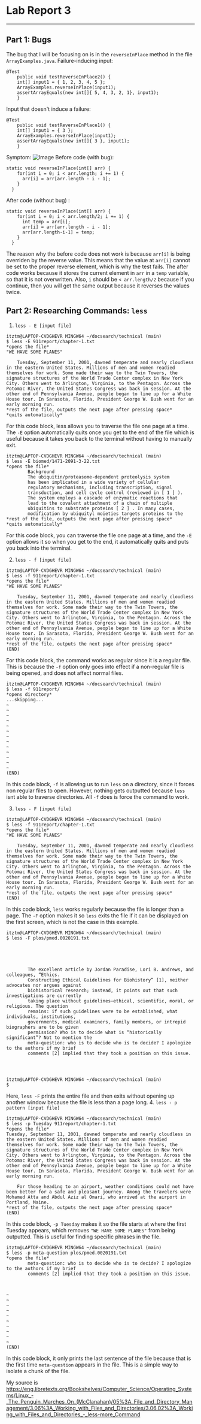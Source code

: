 # **Lab Report 3**

***

## Part 1: Bugs

The bug that I will be focusing on is in the `reverseInPlace` method in the file `ArrayExamples.java`. 
Failure-inducing input:
```
@Test 
	public void testReverseInPlace2() {
    int[] input1 = { 1, 2, 3, 4, 5 };
    ArrayExamples.reverseInPlace(input1);
    assertArrayEquals(new int[]{ 5, 4, 3, 2, 1}, input1);
	}
```
Input that doesn't induce a failure:
```
@Test 
	public void testReverseInPlace1() {
    int[] input1 = { 3 };
    ArrayExamples.reverseInPlace(input1);
    assertArrayEquals(new int[]{ 3 }, input1);
	}
```
Symptom:
![Image](image.png)
Before code (with bug):
```
static void reverseInPlace(int[] arr) {
    for(int i = 0; i < arr.length; i += 1) { 
      arr[i] = arr[arr.length - i - 1]; 
    }
  }
```
After code (without bug) :
```
static void reverseInPlace(int[] arr) {
    for(int i = 0; i < arr.length/2; i += 1) {
      int temp = arr[i]; 
      arr[i] = arr[arr.length - i - 1]; 
      arr[arr.length-i-1] = temp; 
    }
  }
```
The reason why the before code does not work is because `arr[i]` is being overriden by the reverse value. This means that the value at `arr[i]` cannot be set to the proper reverse element, which is why the test fails. The after code works because it stores the current element in `arr` in a `temp` variable, so that it is not overwritten. Also, `i` should be `< arr.length/2` because if you continue, then you will get the same output because it reverses the values twice. 

## Part 2: Researching Commands: `less`

1. `less - E [input file]`

```
itztm@LAPTOP-CVDGHEVR MINGW64 ~/docsearch/technical (main)
$ less -E 911report/chapter-1.txt
*opens the file*
"WE HAVE SOME PLANES"

    Tuesday, September 11, 2001, dawned temperate and nearly cloudless in the eastern United States. Millions of men and women readied themselves for work. Some made their way to the Twin Towers, the signature structures of the World Trade Center complex in New York City. Others went to Arlington, Virginia, to the Pentagon. Across the Potomac River, the United States Congress was back in session. At the other end of Pennsylvania Avenue, people began to line up for a White House tour. In Sarasota, Florida, President George W. Bush went for an early morning run.
*rest of the file, outputs the next page after pressing space*
*quits automatically*
```
For this code block, less allows you to traverse the file one page at a time. The `-E` option automatically quits once you get to the end of the file which is useful because it takes you back to the terminal without having to manually exit.
```
itztm@LAPTOP-CVDGHEVR MINGW64 ~/docsearch/technical (main)
$ less -E biomed/1471-2091-3-22.txt
*opens the file*
        Background
        The ubiquitin/proteasome-dependent proteolysis system
        has been implicated in a wide variety of cellular
        regulatory mechanisms, including transcription, signal
        transduction, and cell cycle control (reviewed in [ 1 ] ).
        The system employs a cascade of enzymatic reactions that
        lead to the covalent attachment of a chain of multiple
        ubiquitins to substrate proteins [ 2 ] . In many cases,
        modification by ubiquityl moieties targets proteins to the
*rest of the file, outputs the next page after pressing space*
*quits automatically*
```
For this code block, you can traverse the file one page at a time, and the `-E` option allows it so when you get to the end, it automatically quits and puts you back into the terminal.

2. `less - f [input file]`

```
itztm@LAPTOP-CVDGHEVR MINGW64 ~/docsearch/technical (main)
$ less -f 911report/chapter-1.txt
*opens the file*
"WE HAVE SOME PLANES"

    Tuesday, September 11, 2001, dawned temperate and nearly cloudless in the eastern United States. Millions of men and women readied themselves for work. Some made their way to the Twin Towers, the signature structures of the World Trade Center complex in New York City. Others went to Arlington, Virginia, to the Pentagon. Across the Potomac River, the United States Congress was back in session. At the other end of Pennsylvania Avenue, people began to line up for a White House tour. In Sarasota, Florida, President George W. Bush went for an early morning run.
*rest of the file, outputs the next page after pressing space*
(END)
```

For this code block, the command works as regular since it is a regular file. This is because the `-f` option only goes into effect if a non-regular file is being opened, and does not affect normal files.

```
itztm@LAPTOP-CVDGHEVR MINGW64 ~/docsearch/technical (main)
$ less -f 911report/
*opens directory*
...skipping...
~
~
~
~
~
~
~
~
~
~
~
~
~
(END)
```

In this code block, `-f` is allowing us to run `less` on a directory, since it forces non regular files to open. However, nothing gets outputted because `less` isnt able to traverse directories. All `-f` does is force the command to work.

3. `less - F [input file]`

```
itztm@LAPTOP-CVDGHEVR MINGW64 ~/docsearch/technical (main)
$ less -f 911report/chapter-1.txt
*opens the file*
"WE HAVE SOME PLANES"

    Tuesday, September 11, 2001, dawned temperate and nearly cloudless in the eastern United States. Millions of men and women readied themselves for work. Some made their way to the Twin Towers, the signature structures of the World Trade Center complex in New York City. Others went to Arlington, Virginia, to the Pentagon. Across the Potomac River, the United States Congress was back in session. At the other end of Pennsylvania Avenue, people began to line up for a White House tour. In Sarasota, Florida, President George W. Bush went for an early morning run.
*rest of the file, outputs the next page after pressing space*
(END)
```

In this code block, `less` works regularly because the file is longer than a page. The `-F` option makes it so `less` exits the file if it can be displayed on the first screen, which is not the case in this example.

```
itztm@LAPTOP-CVDGHEVR MINGW64 ~/docsearch/technical (main)
$ less -F plos/pmed.0020191.txt 

  
    
      
        
        The excellent article by Jordan Paradise, Lori B. Andrews, and colleagues, “Ethics.
        Constructing Ethical Guidelines for Biohistory” [1], neither advocates nor argues against
        biohistorical research; instead, it points out that such investigations are currently
        taking place without guidelines—ethical, scientific, moral, or religious. The question
        remains: if such guidelines were to be established, what individuals, institutions,
        governments, medical examiners, family members, or intrepid biographers are to be given
        permission? Who is to decide what is “historically significant”? Not to mention the
        meta-question: who is to decide who is to decide? I apologize to the authors if my brief
        comments [2] implied that they took a position on this issue.
      
    
  

itztm@LAPTOP-CVDGHEVR MINGW64 ~/docsearch/technical (main)
$
```

Here, `less -F` prints the entire file and then exits without opening up another window because the file is less than a page long.
4. `less - p pattern [input file]`

```
itztm@LAPTOP-CVDGHEVR MINGW64 ~/docsearch/technical (main)
$ less -p Tuesday 911report/chapter-1.txt
*opens the file*
Tuesday, September 11, 2001, dawned temperate and nearly cloudless in the eastern United States. Millions of men and women readied themselves for work. Some made their way to the Twin Towers, the signature structures of the World Trade Center complex in New York City. Others went to Arlington, Virginia, to the Pentagon. Across the Potomac River, the United States Congress was back in session. At the other end of Pennsylvania Avenue, people began to line up for a White House tour. In Sarasota, Florida, President George W. Bush went for an early morning run.

    For those heading to an airport, weather conditions could not have been better for a safe and pleasant journey. Among the travelers were Mohamed Atta and Abdul Aziz al Omari, who arrived at the airport in Portland, Maine.
*rest of the file, outputs the next page after pressing space*
(END)
```

In this code block, `-p Tuesday` makes it so the file starts at where the first Tuesday appears, which removes `"WE HAVE SOME PLANES"` from being outputted. This is useful for finding specific phrases in the file.

```
itztm@LAPTOP-CVDGHEVR MINGW64 ~/docsearch/technical (main)
$ less -p meta-question plos/pmed.0020191.txt
*opens the file*
        meta-question: who is to decide who is to decide? I apologize to the authors if my brief
        comments [2] implied that they took a position on this issue.



~
~
~
~
~
~
~
~
~
~
(END)
```

In this code block, it only prints the last sentence of the file because that is the first time `meta-question` appears in the file. This is a simple way to isolate a chunk of the file. 

My source is https://eng.libretexts.org/Bookshelves/Computer_Science/Operating_Systems/Linux_-_The_Penguin_Marches_On_(McClanahan)/05%3A_File_and_Directory_Management/3.06%3A_Working_with_Files_and_Directories/3.06.02%3A_Working_with_Files_and_Directories_-_less-more_Command 
